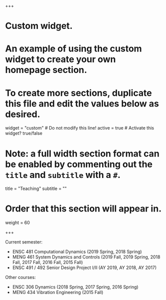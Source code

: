 +++
# Custom widget.
# An example of using the custom widget to create your own homepage section.
# To create more sections, duplicate this file and edit the values below as desired.
widget = "custom"  # Do not modify this line!
active = true  # Activate this widget? true/false

# Note: a full width section format can be enabled by commenting out the `title` and `subtitle` with a `#`.
title = "Teaching"
subtitle = ""

# Order that this section will appear in.
weight = 60

+++

Current semester:

- ENSC 481 Computational Dynamics (2019 Spring, 2018 Spring)
- MENG 461 System Dynamics and Controls (2019 Fall, 2019 Spring, 2018 Fall, 2017 Fall, 2016 Fall, 2015 Fall)
- ENSC 491 / 492 Senior Design Project I/II (AY 2019, AY 2018, AY 2017)

Other courses:

- ENSC 306 Dynamics (2018 Spring, 2017 Spring, 2016 Spring)
- MENG 434 Vibration Engineering (2015 Fall)

